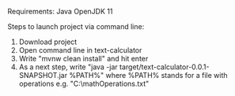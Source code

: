 Requirements:
Java OpenJDK 11

Steps to launch project via command line:
1. Download project
2. Open command line in text-calculator
3. Write "mvnw clean install" and hit enter
4. As a next step, write "java -jar target/text-calculator-0.0.1-SNAPSHOT.jar %PATH%" where %PATH% stands for a file with operations e.g. "C:\mathOperations.txt"
